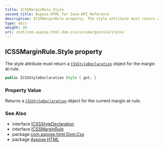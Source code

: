 ```yaml
---
title: ICSSMarginRule.Style
second_title: Aspose.HTML for Java API Reference
description: ICSSMarginRule property. The style attribute must return a CSSStyleDeclaration object for the margin at-rule
type: docs
weight: 20
url: /net/com.aspose.html.dom.css/icssmarginrule/style/
---
```

## ICSSMarginRule.Style property

The style attribute must return a [`CSSStyleDeclaration`](../../icssstyledeclaration/) object for the margin at-rule.

```java
public ICSSStyleDeclaration Style { get; }
```

### Property Value

Returns a [`CSSStyleDeclaration`](../../icssstyledeclaration/) object for the current margin at-rule.

### See Also

* interface [ICSSStyleDeclaration](../../icssstyledeclaration/)
* interface [ICSSMarginRule](../)
* package [com.aspose.html.Dom.Css](../../icssmarginrule/)
* package [Aspose.HTML](../../../)

